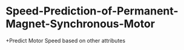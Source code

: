 # Speed-Prediction-of-Permanent-Magnet-Synchronous-Motor
+Predict Motor Speed based on other attributes
